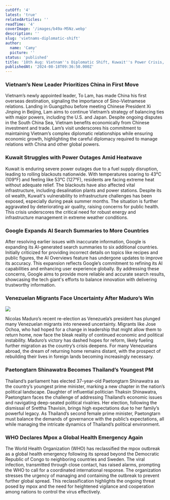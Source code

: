 ```yaml
---
cutOff: '4'
latest: 'true'
relatedArticles: ''
readTime: '4'
coverImage: '/images/b49a-M5Nz.webp'
description: ''
slug: 'vietnams-diplomatic-shift'
author:
  name: 'Camy'
  picture: ''
status: 'published'
title: '18th Aug: Vietnam''s Diplomatic Shift, Kuwait''s Power Crisis, AI Expansion'
publishedAt: '2024-08-18T09:36:50.000Z'
---
```


### Vietnam’s New Leader Prioritizes China in First Move

Vietnam’s newly appointed leader, To Lam, has made China his first overseas destination, signaling the importance of Sino-Vietnamese relations. Landing in Guangzhou before meeting Chinese President Xi Jinping in Beijing, Lam aims to continue Vietnam’s strategy of balancing ties with major powers, including the U.S. and Japan. Despite ongoing disputes in the South China Sea, Vietnam benefits economically from Chinese investment and trade. Lam’s visit underscores his commitment to maintaining Vietnam’s complex diplomatic relationships while ensuring economic growth, highlighting the careful diplomacy required to manage relations with China and other global powers.

### Kuwait Struggles with Power Outages Amid Heatwave

Kuwait is enduring severe power outages due to a fuel supply disruption, leading to rolling blackouts nationwide. With temperatures soaring to 43°C (109°F) and feeling like 53°C (127°F), residents are facing extreme heat without adequate relief. The blackouts have also affected vital infrastructure, including desalination plants and power stations. Despite its oil wealth, Kuwait's vulnerability to infrastructure challenges has been exposed, especially during peak summer months. The situation is further aggravated by deteriorating air quality, raising concerns for public health. This crisis underscores the critical need for robust energy and infrastructure management in extreme weather conditions.

### Google Expands AI Search Summaries to More Countries

After resolving earlier issues with inaccurate information, Google is expanding its AI-generated search summaries to six additional countries. Initially criticized for providing incorrect details on topics like recipes and public figures, the AI Overviews feature has undergone updates to improve its accuracy. This expansion reflects Google’s commitment to refining its AI capabilities and enhancing user experience globally. By addressing these concerns, Google aims to provide more reliable and accurate search results, showcasing the tech giant's efforts to balance innovation with delivering trustworthy information.

### Venezuelan Migrants Face Uncertainty After Maduro’s Win

![](/images/b49a-g3OT.webp)

Nicolas Maduro’s recent re-election as Venezuela’s president has plunged many Venezuelan migrants into renewed uncertainty. Migrants like Jose Ochoa, who had hoped for a change in leadership that might allow them to return home, now face the bleak reality of continued economic and political instability. Maduro’s victory has dashed hopes for reform, likely fueling further migration as the country’s crisis deepens. For many Venezuelans abroad, the dream of returning home remains distant, with the prospect of rebuilding their lives in foreign lands becoming increasingly necessary.

### Paetongtarn Shinawatra Becomes Thailand’s Youngest PM

Thailand’s parliament has elected 37-year-old Paetongtarn Shinawatra as the country’s youngest prime minister, marking a new chapter in the nation’s political landscape. Daughter of influential politician Thaksin Shinawatra, Paetongtarn faces the challenge of addressing Thailand’s economic issues and navigating deep-seated political rivalries. Her election, following the dismissal of Srettha Thavisin, brings high expectations due to her family’s powerful legacy. As Thailand’s second female prime minister, Paetongtarn must balance the demands of governance with the public’s expectations, all while managing the intricate dynamics of Thailand’s political environment.

### WHO Declares Mpox a Global Health Emergency Again

The World Health Organization (WHO) has reclassified the mpox outbreak as a global health emergency following its spread beyond the Democratic Republic of Congo to neighboring countries and Sweden. The viral infection, transmitted through close contact, has raised alarms, prompting the WHO to call for a coordinated international response. The organization stresses the urgency of managing and containing the outbreak to prevent further global spread. This reclassification highlights the ongoing threat posed by mpox and the need for heightened vigilance and cooperation among nations to control the virus effectively.